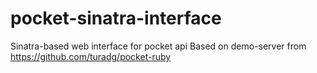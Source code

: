 pocket-sinatra-interface
========================

Sinatra-based web interface for pocket api
Based on demo-server from https://github.com/turadg/pocket-ruby